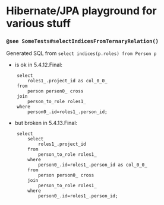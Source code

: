 # Hibernate/JPA playground for various stuff

### `@see SomeTests#selectIndicesFromTernaryRelation()`

Generated SQL from `select indices(p.roles) from Person p`

* is ok in 5.4.12.Final:
```
    select
        roles1_.project_id as col_0_0_ 
    from
        person person0_ cross 
    join
        person_to_role roles1_ 
    where
        person0_.id=roles1_.person_id;
```

* but broken in 5.4.13.Final:
```
    select
        select
            roles1_.project_id 
        from
            person_to_role roles1_ 
        where
            person0_.id=roles1_.person_id as col_0_0_ 
        from
            person person0_ cross 
        join
            person_to_role roles1_ 
        where
            person0_.id=roles1_.person_id;
```
